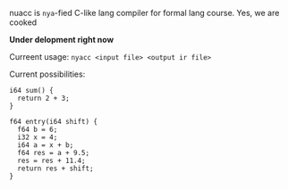 nuacc is `nya`-fied C-like lang compiler for formal lang course. Yes, we are cooked 

**Under delopment right now**

Curreent usage: `nyacc <input file> <output ir file>`

Current possibilities: 
```
i64 sum() {
  return 2 + 3;
}

f64 entry(i64 shift) {
  f64 b = 6;
  i32 x = 4;
  i64 a = x + b;
  f64 res = a + 9.5;
  res = res + 11.4;
  return res + shift;
}
```